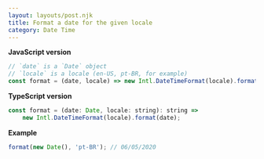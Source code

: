 ```yaml
---
layout: layouts/post.njk
title: Format a date for the given locale
category: Date Time
---
```


**JavaScript version**

```js
// `date` is a `Date` object
// `locale` is a locale (en-US, pt-BR, for example)
const format = (date, locale) => new Intl.DateTimeFormat(locale).format(date);
```

**TypeScript version**

```js
const format = (date: Date, locale: string): string =>
	new Intl.DateTimeFormat(locale).format(date);
```

**Example**

```js
format(new Date(), 'pt-BR'); // 06/05/2020
```
